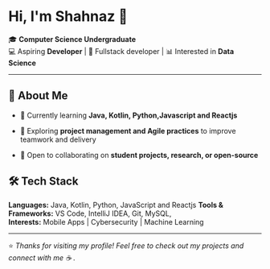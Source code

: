 
# Hi, I'm Shahnaz 👋

🎓 **Computer Science Undergraduate**  
💻 Aspiring **Developer** | 🔐 Fullstack developer | 📊 Interested in **Data Science**  

---
## 🚀 About Me
- 🌱 Currently learning **Java, Kotlin, Python,Javascript and Reactjs**
  
- 🎯 Exploring **project management and Agile practices** to improve teamwork and delivery   
   
- 🤝 Open to collaborating on **student projects, research, or open-source**
  
## 🛠️ Tech Stack
**Languages:** Java, Kotlin, Python, JavaScript and Reactjs 
**Tools & Frameworks:** VS Code, IntelliJ IDEA, Git, MySQL,   
**Interests:** Mobile Apps | Cybersecurity | Machine Learning  

---
⭐️ *Thanks for visiting my profile! Feel free to check out my projects and connect with me ☕
.*
